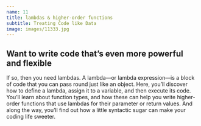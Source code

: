 ```yaml
---
name: 11
title: lambdas & higher-order functions
subtitle: Treating Code like Data
image: images/11333.jpg
---
```

## Want to write code that’s even more powerful and flexible 
If so, then you need lambdas. A lambda—or lambda expression—is a block of code that you can pass round just like an object. Here, you’ll discover how to define a lambda, assign it to a variable, and then execute its code. You’ll learn about function types, and how these can help you write higher-order functions that use lambdas for their parameter or return values. And along the way, you’ll find out how a little syntactic sugar can make your coding life sweeter.
